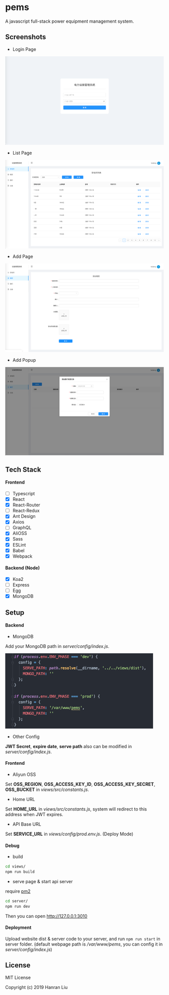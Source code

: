 # pems
A javascript full-stack power equipment management system.

## Screenshots

* Login Page

 ![login](https://raw.githubusercontent.com/Rannie/pems/master/screenshots/pems-1.png)

* List Page

![list](https://raw.githubusercontent.com/Rannie/pems/master/screenshots/pems-2.png)

* Add Page

![add](https://raw.githubusercontent.com/Rannie/pems/master/screenshots/pems-3.png)

* Add Popup

![popup](https://raw.githubusercontent.com/Rannie/pems/master/screenshots/pems-4.png)

## Tech Stack

#### Frontend

- [ ] Typescript
- [x] React
- [x] React-Router
- [ ] React-Redux
- [x] Ant Design
- [x] Axios
- [ ] GraphQL
- [x] AliOSS
- [x] Sass
- [x] ESLint
- [x] Babel
- [x] Webpack

#### Backend (Node)

- [x] Koa2
- [ ] Express
- [ ] Egg
- [x] MongoDB

## Setup

#### Backend

* MongoDB

Add your MongoDB path in *server/config/index.js*.

![mongo](https://raw.githubusercontent.com/Rannie/pems/master/screenshots/mongo-path.png)

* Other Config

**JWT Secret**, **expire date**, **serve path** also can be modified in *server/config/index.js*.

#### Frontend

* Aliyun OSS

Set **OSS_REGION**, **OSS_ACCESS_KEY_ID**, **OSS_ACCESS_KEY_SECRET**, **OSS_BUCKET** in *views/src/constants.js*.

* Home URL

Set **HOME_URL** in *views/src/constants.js*, system will redirect to this address when JWT expires.

* API Base URL

Set **SERVICE_URL** in *views/config/prod.env.js*. (Deploy Mode)

#### Debug

* build 

```bash
cd views/
npm run build
```

* serve page & start api server

require [pm2](https://pm2.keymetrics.io/)

```bash
cd server/
npm run dev
```

Then you can open http://127.0.0.1:3010

#### Deployment

Upload website dist & server code to your server, and run ```npm run start``` in server folder. 
(default webpage path is */var/www/pems*, you can config it in *server/config/index.js*)

## License

MIT License

Copyright (c) 2019 Hanran Liu
